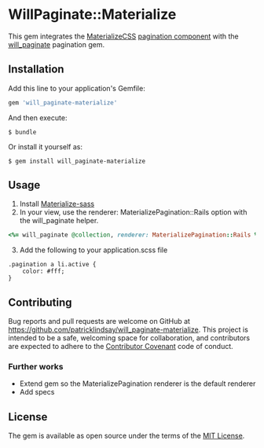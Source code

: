 # WillPaginate::Materialize

This gem integrates the [MaterializeCSS](https://github.com/Dogfalo/materialize) [pagination component](http://materializecss.com/pagination.html) with the [will_paginate](https://github.com/mislav/will_paginate) pagination gem.

## Installation

Add this line to your application's Gemfile:

```ruby
gem 'will_paginate-materialize'
```

And then execute:

    $ bundle

Or install it yourself as:

    $ gem install will_paginate-materialize

## Usage

1. Install [Materialize-sass](https://github.com/mkhairi/materialize-sass)
2. In your view, use the renderer: MaterializePagination::Rails option with the will_paginate helper.
```ruby
<%= will_paginate @collection, renderer: MaterializePagination::Rails %>
```
3. Add the following to your application.scss file
```
.pagination a li.active {
    color: #fff;
}
```
## Contributing

Bug reports and pull requests are welcome on GitHub at https://github.com/patricklindsay/will_paginate-materialize. This project is intended to be a safe, welcoming space for collaboration, and contributors are expected to adhere to the [Contributor Covenant](contributor-covenant.org) code of conduct.

### Further works
 * Extend gem so the MaterializePagination renderer is the default renderer
 * Add specs

## License

The gem is available as open source under the terms of the [MIT License](http://opensource.org/licenses/MIT).

